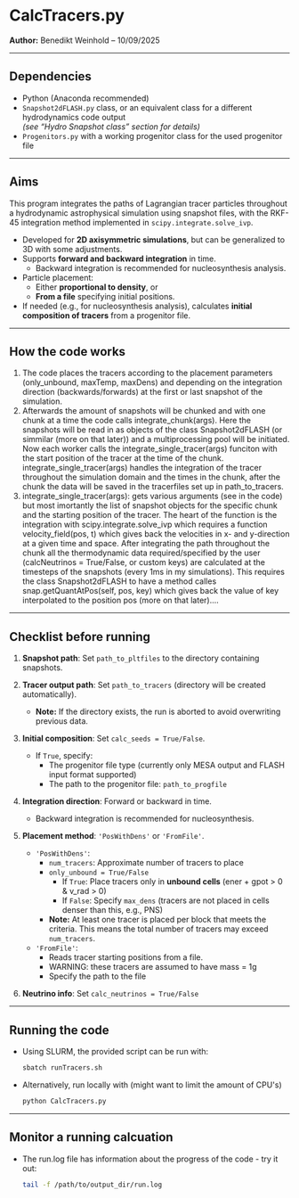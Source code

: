 # CalcTracers.py

**Author:** Benedikt Weinhold – 10/09/2025

---

## Dependencies
- Python (Anaconda recommended)
- `Snapshot2dFLASH.py` class, or an equivalent class for a different hydrodynamics code output  
  *(see “Hydro Snapshot class” section for details)*
- `Progenitors.py` with a working progenitor class for the used progenitor file

---

## Aims
This program integrates the paths of Lagrangian tracer particles throughout a hydrodynamic astrophysical simulation using snapshot files, with the RKF-45 integration method implemented in `scipy.integrate.solve_ivp`.  

- Developed for **2D axisymmetric simulations**, but can be generalized to 3D with some adjustments.
- Supports **forward and backward integration** in time.  
  - Backward integration is recommended for nucleosynthesis analysis.
- Particle placement:  
  - Either **proportional to density**, or  
  - **From a file** specifying initial positions.
- If needed (e.g., for nucleosynthesis analysis), calculates **initial composition of tracers** from a progenitor file.

---

## How the code works

1. The code places the tracers according to the placement parameters (only_unbound, maxTemp, maxDens) and depending on the integration direction (backwards/forwards) at the first or last snapshot of the simulation.
2. Afterwards the amount of snapshots will be chunked and with one chunk at a time the code calls integrate_chunk(args). Here the snapshots will be read in as objects of the class Snapshot2dFLASH (or simmilar (more on that later)) and a multiprocessing pool will be initiated. Now each worker calls the integrate_single_tracer(args) funciton with the start position of the tracer at the time of the chunk. integrate_single_tracer(args) handles the integration of the tracer throughout the simulation domain and the times in the chunk, after the chunk the data will be saved in the tracerfiles set up in path_to_tracers.
3. integrate_single_tracer(args): gets various arguments (see in the code) but most imortantly the list of snapshot objects for the specific chunk and the starting position of the tracer. The heart of the function is the integration with scipy.integrate.solve_ivp which requires a function velocity_field(pos, t) which gives back the velocities in x- and y-direction at a given time and space. After integrating the path throughout the chunk all the thermodynamic data required/specified by the user (calcNeutrinos = True/False, or custom keys) are calculated at the timesteps of the snapshots (every 1ms in my simulations). This requires the class Snapshot2dFLASH to have a method calles snap.getQuantAtPos(self, pos, key) which gives back the value of key interpolated to the position pos (more on that later).... 

---

## Checklist before running

1. **Snapshot path**: Set `path_to_pltfiles` to the directory containing snapshots.  
2. **Tracer output path**: Set `path_to_tracers` (directory will be created automatically).  
   - **Note:** If the directory exists, the run is aborted to avoid overwriting previous data.  
3. **Initial composition**: Set `calc_seeds = True/False`.  
   - If `True`, specify:  
     - The progenitor file type (currently only MESA output and FLASH input format supported)  
     - The path to the progenitor file: `path_to_progfile`  
4. **Integration direction**: Forward or backward in time.  
   - Backward integration is recommended for nucleosynthesis.  
5. **Placement method**: `'PosWithDens'` or `'FromFile'`.  
   - `'PosWithDens'`:  
     - `num_tracers`: Approximate number of tracers to place  
     - `only_unbound = True/False`  
       - If `True`: Place tracers only in **unbound cells** (ener + gpot > 0 & v_rad > 0)  
       - If `False`: Specify `max_dens` (tracers are not placed in cells denser than this, e.g., PNS)  
     - **Note:** At least one tracer is placed per block that meets the criteria. This means the total number of tracers may exceed `num_tracers`.  
   - `'FromFile'`:  
     - Reads tracer starting positions from a file.  
     - WARNING: these tracers are assumed to have mass = 1g  
     - Specify the path to the file  

6. **Neutrino info**: Set `calc_neutrinos = True/False`  

---

## Running the code

- Using SLURM, the provided script can be run with:  
  ```bash
  sbatch runTracers.sh
- Alternatively, run locally with (might want to limit the amount of CPU's)
  ```bash
  python CalcTracers.py

---

## Monitor a running calcuation

- The run.log file has information about the progress of the code - try it out:  
  ```bash
  tail -f /path/to/output_dir/run.log
  
 

